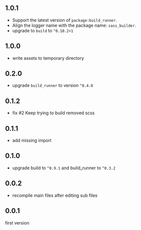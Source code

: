 ## 1.0.1

- Support the latest version of `package:build_runner`.
- Align the logger name with the package name: `sass_builder`.
- upgrade to `build` to `^0.10.2+1`

## 1.0.0

- write assets to temporary directory

## 0.2.0

- upgrade `build_runner` to version `^0.4.0`

## 0.1.2

- fix #2  Keep trying to build removed scss

## 0.1.1

- add missing import

## 0.1.0

- upgrade build to `^0.9.1` and build_runner to `^0.3.2`

## 0.0.2

- recompile main files after editing sub files

## 0.0.1

first version